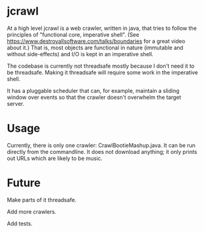 jcrawl
======

At a high level jcrawl is a web crawler, written in java, that tries to follow the principles of "functional core, imperative shell".
(See https://www.destroyallsoftware.com/talks/boundaries for a great video about it.)
That is, most objects are functional in nature (immutable and without side-effects) and I/O is kept in an imperative shell.

The codebase is currently not threadsafe mostly because I don't need it to be threadsafe.
Making it threadsafe will require some work in the imperative shell.

It has a pluggable scheduler that can, for example, maintain a sliding window over events so that the crawler doesn't overwhelm the target server.

Usage
=====

Currently, there is only one crawler: CrawlBootieMashup.java.
It can be run directly from the commandline.
It does not download anything; it only prints out URLs which are likely to be music.

Future
======

Make parts of it threadsafe.

Add more crawlers.

Add tests.